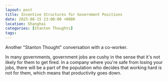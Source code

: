 ```yaml
---
layout: post
title: Incentive Structures for Government Positions
date: 2025-08-15 23:00:00 +0800
location: Shanghai
categories: [Stanton Thoughts]
tags:
---
```


Another "Stanton Thought" conversation with a co-worker.

In many governments, government jobs are cushy in the sense that it's not likely for them to get fired. In a company where you're safe from losing your jobs, there will be a part of the population who decides that working hard is not for them, which means that productivity goes down.

